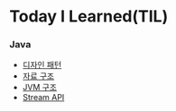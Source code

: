 Today I Learned(TIL)
===

### Java 
+ [디자인 패턴](https://github.com/namookk/TIL/tree/master/Java/Design-Pattern)
+ [자료 구조](https://github.com/namookk/TIL/tree/master/Java/Data-Structure)
+ [JVM 구조](https://github.com/namookk/TIL/blob/master/Java/JVM.md)
+ [Stream API](https://github.com/namookk/TIL/blob/master/Java/Stream-API.md)
